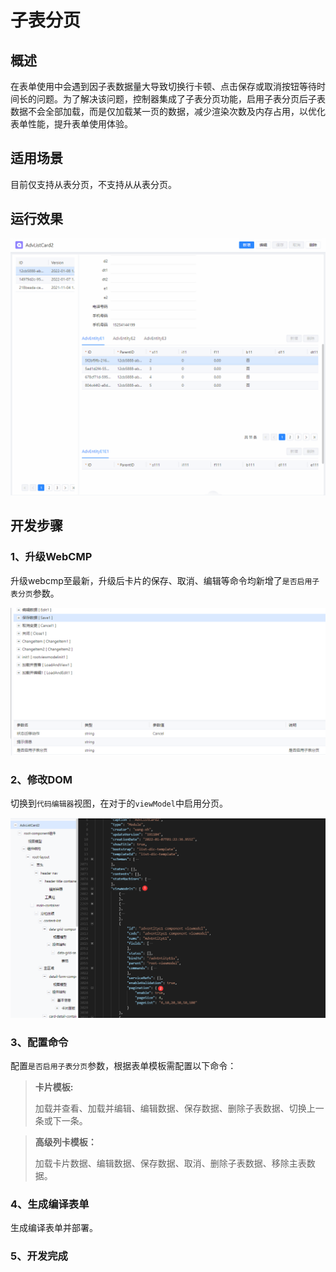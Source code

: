 # 子表分页

## 概述

在表单使用中会遇到因子表数据量大导致切换行卡顿、点击保存或取消按钮等待时间长的问题。为了解决该问题，控制器集成了子表分页功能，启用子表分页后子表数据不会全部加载，而是仅加载某一页的数据，减少渲染次数及内存占用，以优化表单性能，提升表单使用体验。

## 适用场景

目前仅支持从表分页，不支持从从表分页。

## 运行效果

![](./images/children_pagination.gif)

## 开发步骤

### 1、升级WebCMP

升级webcmp至最新，升级后卡片的保存、取消、编辑等命令均新增了`是否启用子表分页`参数。

![image-20220110155608635](./images/image-20220110155608635.png)

### 2、修改DOM

切换到`代码编辑器`视图，在对于的`viewModel`中启用分页。

![image-20220110155923343](./images/image-20220110155923343.png)

### 3、配置命令

配置`是否启用子表分页`参数，根据表单模板需配置以下命令：

> **卡片模板:**
>
> 加载并查看、加载并编辑、编辑数据、保存数据、删除子表数据、切换上一条或下一条。

> **高级列卡模板：**
>
> 加载卡片数据、编辑数据、保存数据、取消、删除子表数据、移除主表数据。

### 4、生成编译表单

生成编译表单并部署。

### 5、开发完成

